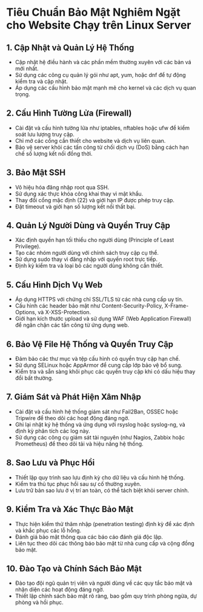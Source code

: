 # Tiêu Chuẩn Bảo Mật Nghiêm Ngặt cho Website Chạy trên Linux Server

## 1. Cập Nhật và Quản Lý Hệ Thống
- Cập nhật hệ điều hành và các phần mềm thường xuyên với các bản vá mới nhất.
- Sử dụng các công cụ quản lý gói như apt, yum, hoặc dnf để tự động kiểm tra và cập nhật.
- Áp dụng các cấu hình bảo mật mạnh mẽ cho kernel và các dịch vụ quan trọng.

## 2. Cấu Hình Tường Lửa (Firewall)
- Cài đặt và cấu hình tường lửa như iptables, nftables hoặc ufw để kiểm soát lưu lượng truy cập.
- Chỉ mở các cổng cần thiết cho website và dịch vụ liên quan.
- Bảo vệ server khỏi các tấn công từ chối dịch vụ (DoS) bằng cách hạn chế số lượng kết nối đồng thời.

## 3. Bảo Mật SSH
- Vô hiệu hóa đăng nhập root qua SSH.
- Sử dụng xác thực khóa công khai thay vì mật khẩu.
- Thay đổi cổng mặc định (22) và giới hạn IP được phép truy cập.
- Đặt timeout và giới hạn số lượng kết nối thất bại.

## 4. Quản Lý Người Dùng và Quyền Truy Cập
- Xác định quyền hạn tối thiểu cho người dùng (Principle of Least Privilege).
- Tạo các nhóm người dùng với chính sách truy cập cụ thể.
- Sử dụng sudo thay vì đăng nhập với quyền root trực tiếp.
- Định kỳ kiểm tra và loại bỏ các người dùng không cần thiết.

## 5. Cấu Hình Dịch Vụ Web
- Áp dụng HTTPS với chứng chỉ SSL/TLS từ các nhà cung cấp uy tín.
- Cấu hình các header bảo mật như Content-Security-Policy, X-Frame-Options, và X-XSS-Protection.
- Giới hạn kích thước upload và sử dụng WAF (Web Application Firewall) để ngăn chặn các tấn công từ ứng dụng web.

## 6. Bảo Vệ File Hệ Thống và Quyền Truy Cập
- Đảm bảo các thư mục và tệp cấu hình có quyền truy cập hạn chế.
- Sử dụng SELinux hoặc AppArmor để cung cấp lớp bảo vệ bổ sung.
- Kiểm tra và sẵn sàng khôi phục các quyền truy cập khi có dấu hiệu thay đổi bất thường.

## 7. Giám Sát và Phát Hiện Xâm Nhập
- Cài đặt và cấu hình hệ thống giám sát như Fail2Ban, OSSEC hoặc Tripwire để theo dõi các hoạt động đáng ngờ.
- Ghi lại nhật ký hệ thống và ứng dụng với rsyslog hoặc syslog-ng, và định kỳ phân tích các log này.
- Sử dụng các công cụ giám sát tài nguyên (như Nagios, Zabbix hoặc Prometheus) để theo dõi tải và hiệu năng hệ thống.

## 8. Sao Lưu và Phục Hồi
- Thiết lập quy trình sao lưu định kỳ cho dữ liệu và cấu hình hệ thống.
- Kiểm tra thủ tục phục hồi sau sự cố thường xuyên.
- Lưu trữ bản sao lưu ở vị trí an toàn, có thể tách biệt khỏi server chính.

## 9. Kiểm Tra và Xác Thực Bảo Mật
- Thực hiện kiểm thử thâm nhập (penetration testing) định kỳ để xác định và khắc phục các lỗ hổng.
- Đánh giá bảo mật thông qua các báo cáo đánh giá độc lập.
- Liên tục theo dõi các thông báo bảo mật từ nhà cung cấp và cộng đồng bảo mật.

## 10. Đào Tạo và Chính Sách Bảo Mật
- Đào tạo đội ngũ quản trị viên và người dùng về các quy tắc bảo mật và nhận diện các hoạt động đáng ngờ.
- Thiết lập chính sách bảo mật rõ ràng, bao gồm quy trình phòng ngừa, dự phòng và hồi phục.
